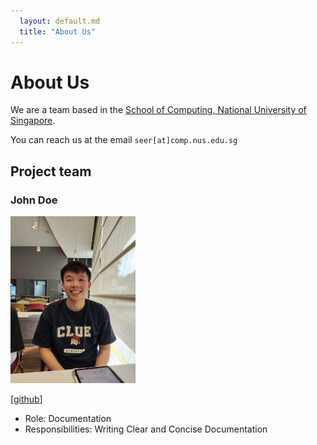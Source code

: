 ```yaml
---
  layout: default.md
  title: "About Us"
---
```


# About Us

We are a team based in the [School of Computing, National University of Singapore](http://www.comp.nus.edu.sg).

You can reach us at the email `seer[at]comp.nus.edu.sg`

## Project team

### John Doe

<img src="images/zhenglong1603.png" width="200px">

[[github](http://github.com/zhenglong1603)]

* Role: Documentation
* Responsibilities: Writing Clear and Concise Documentation

